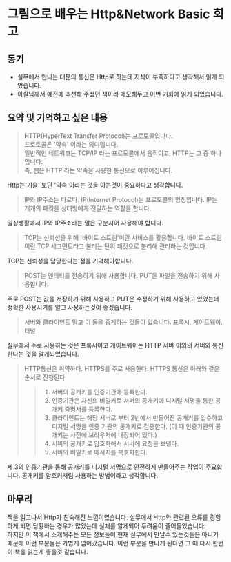 # 그림으로 배우는 Http&Network Basic 회고

## 동기

- 실무에서 만나는 대분의 통신은 Http로 하는데 지식이 부족하다고 생각해서 읽게 되었습니다.
- 아살님께서 예전에 추천해 주셨던 책이라 메모해두고 이번 기회에 읽게 되었습니다.

## 요약 및 기억하고 싶은 내용

> HTTP(HyperText Transfer Protocol)는 프로토콜입니다.  
> 프로토콜은 '약속' 이라는 의미입니다.  
> 일반적인 네트워크는 TCP/IP 라는 프로토콜에서 움직이고, HTTP는 그 중 하나입니다.  
> 즉, 웹은 HTTP 라는 약속을 사용한 통신으로 이루어집니다.

Http는'기술' 보단 '약속'이라는 것을 아는것이 중요하다고 생각합니다.

> IP와 IP주소는 다르다.
> IP(Internet Protocol)는 프로토콜의 명칭입니다.
> IP는 개개의 패킷을 상대방에게 전달하는 역할을 합니다.

일상생활에서 IP와 IP주소라는 말은 구분지어 사용해야 합니다.

> TCP는 신뢰성을 위해 '바이트 스트림'이란 서비스를 활용합니다.
> 바이트 스트림이란 TCP 세그먼트라고 불리는 단위 패킷으로 분리해 관리하는 것입니다.

TCP는 신뢰성을 담당한다는 점을 기억해야합니다.

> POST는 엔티티를 전송하기 위해 사용합니다.
> PUT은 파일을 전송하기 위해 사용합니다.

주로 POST는 값을 저장하기 위해 사용하고 PUT은 수정하기 위해 사용하고 있었는데 정확한 사용시기를 알고 사용하는것이 좋겠습니다.

> 서버와 클라이언트 말고 이 둘을 중계하는 것들이 있습니다.
> 프록시, 게이트웨이, 터널

실무에서 주로 사용하는 것은 프록시이고 게이트웨이는 HTTP 서버 이외의 서버와 통신한다는 것을 알게되었습니다.

> HTTP통신은 취약하다. HTTPS를 주로 사용한다.
> HTTPS 통신은 아래와 같은 순서로 진행된다.
>
> > 1.  서버의 공개키를 인증기관에 등록한다.
> > 2.  인증기관은 자신의 비밀키로 서버의 공개키에 디지털 서명을 통한 공개키 증명서를 등록한다.
> > 3.  클라이언트는 해당 서버로 부터 2번에서 만들어진 공개키를 입수하고 디지털 서명을 인증 기관의 공개키로 검증한다. (이 때 인증기관의 공개키는 사전에 브라우저에 내장되어 있다.)
> > 4.  서버의 공개키로 암호화해서 서버에 요청을 보낸다.
> > 5.  서버의 비밀키로 메시지를 복호화한다.

제 3의 인증기관을 통해 공개키를 디지털 서명으로 안전하게 만들어주는 작업이 주요합니다. 공개키를 암호키처럼 사용하는 방법이라고 생각합니다.

## 마무리

책을 읽고나서 Http가 친숙해진 느낌이였습니다. 실무에서 Http와 관련된 오류를 경험하게 되면 당황하는 경우가 많았는데 실체를 알게되어 두려움이 줄어들었습니다.  
하지만 이 책에서 소개해주는 모든 정보들이 현재 실무에서 만날수 있는것들은 아니기 때문에 이런 부분들은 가볍게 넘어갔습니다. 이런 부분을 만나게 된다면 그 때 다시 한번 이 책을 읽는게 좋을것 같습니다.
